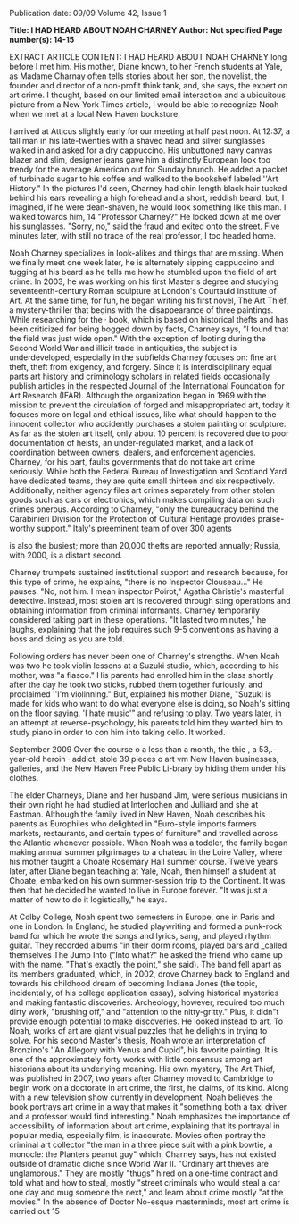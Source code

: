 Publication date: 09/09
Volume 42, Issue 1

**Title: I HAD HEARD ABOUT NOAH CHARNEY**
**Author: Not specified**
**Page number(s): 14-15**

EXTRACT ARTICLE CONTENT:
I HAD HEARD ABOUT NOAH CHARNEY long before I met him. His mother, Diane known, to her French students at Yale, as Madame Charnay often tells stories about her son, the novelist, the founder and director of a non-profit think tank, and, she says, the expert on art crime. I thought, based on our limited email interaction and a ubiquitous picture from a New York Times article, I would be able to recognize Noah when we met at a local New Haven bookstore. 

I arrived at Atticus slightly early for our meeting at half past noon. At 12:37, a tall man in his late-twenties with a shaved head and silver sunglasses walked in and asked for a dry cappuccino. His unbuttoned navy canvas blazer and slim, designer jeans gave him a distinctly European look too trendy for the average American out for Sunday brunch. He added a packet of turbinado sugar to his coffee and walked to the bookshelf labeled ''Art History." In the pictures I'd seen, Charney had chin length black hair tucked behind his ears revealing a high forehead and a short, reddish beard, but, I imagined, if he were dean-shaven, he would look something like this man. I walked towards him, 
14 
"Professor Charney?" He looked down at me over his sunglasses. "Sorry, no," said the fraud and exited onto the street. Five minutes later, with still no trace of the real professor, I too headed home. 

Noah Charney specializes in look-alikes and things that are missing. When we finally meet one week later, he is alternately sipping cappuccino and tugging at his beard as he tells me how he stumbled upon the field of art crime. In 2003, he was working on his first Master's degree and studying seventeenth-century Roman sculpture at London's Courtauld Institute of Art. At the same time, for fun, he began writing his first novel, The Art Thief, a mystery-thriller that begins with the disappearance of three paintings. While researching for the · book, which is based on historical thefts and has been criticized for being bogged down by facts, Charney says, "I found that the field was just wide open." With the exception of looting during the Second World War and illicit trade in antiquities, the subject is underdeveloped, especially in the subfields Charney focuses on: fine art theft, theft from exigency, and forgery. Since it is interdisciplinary equal parts art history and criminology scholars in related fields occasionally publish articles in the respected Journal of the International Foundation for Art Research (IFAR). Although the organization began in 1969 with the mission to prevent the circulation of forged and misappropriated art, today it focuses more on legal and ethical issues, like what should happen to the innocent collector who accidently purchases a stolen painting or sculpture. As far as the stolen art itself, only about 10 percent is recovered due to poor documentation of heists, an under-regulated market, and a lack of coordination between owners, dealers, and enforcement agencies. Charney, for his part, faults governments that do not take art crime seriously. While both the Federal Bureau of Investigation and Scotland Yard have dedicated teams, they are quite small thirteen and six respectively. Additionally, neither agency files art crimes separately from other stolen goods such as cars or electronics, which makes compiling data on such crimes onerous. According to Charney, "only the bureaucracy behind the Carabinieri Division for the Protection of Cultural Heritage provides praise-worthy support." Italy's preeminent team of over 300 agents


is also the busiest; more than 20,000 thefts are reported annually; Russia, with 2000, is a distant second. 

Charney trumpets sustained institutional support and research because, for this type of crime, he explains, "there is no Inspector Clouseau..." He pauses. "No, not him. I mean inspector Poirot," Agatha Christie's masterful detective. Instead, most stolen art is recovered through sting operations and obtaining information from criminal informants. Charney temporarily considered taking part in these operations. "It lasted two minutes," he laughs, explaining that the job requires such 9-5 conventions as having a boss and doing as you are told. 

Following orders has never been one of Charney's strengths. When Noah was two he took violin lessons at a Suzuki studio, which, according to his mother, was "a fiasco." His parents had enrolled him in the class shortly after the day he took two sticks, rubbed them together furiously, and proclaimed ''I'm violinning." But, explained his mother Diane, "Suzuki is made for kids who want to do what everyone else is doing, so Noah's sitting on the floor saying, 'I hate music'" and refusing to play. Two years later, in an attempt at reverse-psychology, his parents told him they wanted him to study piano in order to con him into taking cello. It worked. 

September 2009 Over the course o a less than a month, the thie , a 53,.-year-old heroin · addict, stole 39 pieces o art vm New Haven businesses, galleries, and the New Haven Free Public Li-brary by hiding them under his clothes. 

The elder Charneys, Diane and her husband Jim, were serious musicians in their own right he had studied at Interlochen and Julliard and she at Eastman. Although the family lived in New Haven, Noah describes his parents as Europhiles who delighted in "Euro-style imports farmers markets, restaurants, and certain types of furniture" and travelled across the Atlantic whenever possible. When Noah was a toddler, the family began making annual summer pilgrimages to a chateau in the Loire Valley, where his mother taught a Choate Rosemary Hall summer course. Twelve years later, after Diane began teaching at Yale, Noah, then himself a student at Choate, embarked on his own summer-session trip to the Continent. It was then that he decided he wanted to live in Europe forever. "It was just a matter of how to do it logistically," he says. 

At Colby College, Noah spent two semesters in Europe, one in Paris and one in London. In England, he studied playwriting and formed a punk-rock band for which he wrote the songs and lyrics, sang, and played rhythm guitar. They recorded albums "in their dorm rooms, played bars and _called themselves The Jump Into ("Into what?" he asked the friend who came up with the name. "That's exactly the point," she said). The band fell apart as its members graduated, which, in 2002, drove Charney back to England and towards his childhood dream of becoming Indiana Jones (the topic, incidentally, of his college application essay), solving historical mysteries and making fantastic discoveries. Archeology, however, required too much dirty work, "brushing off," and "attention to the nitty-gritty." Plus, it didn"t provide enough potential to make discoveries. He looked instead to art. To Noah, works of art are giant visual puzzles that he delights in trying to solve. For his second Master's thesis, Noah wrote an interpretation of Bronzino's ''An Allegory with Venus and Cupid", his favorite painting. It is one of the approximately forty works with little consensus among art historians about its underlying meaning. His own mystery, The Art Thief, was published in 2007, two years after Charney moved to Cambridge to begin work on a doctorate in art crime, the first, he claims, of its kind. Along with a new television show currently in development, Noah believes the book portrays art crime in a way that makes it "something both a taxi driver and a professor would find interesting." Noah emphasizes the importance of accessibility of information about art crime, explaining that its portrayal in popular media, especially film, is inaccurate. Movies often portray the criminal art collector "the man in a three piece suit with a pink bowtie, a monocle: the Planters peanut guy" which, Charney says, has not existed outside of dramatic cliche since World War II. "Ordinary art thieves are unglamorous." They are mostly "thugs" hired on a one-time contract and told what and how to steal, mostly "street criminals who would steal a car one day and mug someone the next," and learn about crime mostly "at the movies." In the absence of Doctor No-esque masterminds, most art crime is carried out 15